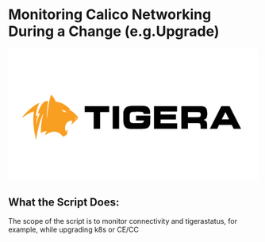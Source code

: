 # Monitoring Calico Networking During a Change (e.g.Upgrade) 

![Calico Logo](/images/logo/Tigera-Logo-Transparent.png)

## What the Script Does:

The scope of the script is to monitor connectivity and tigerastatus, for example, while upgrading k8s or CE/CC

